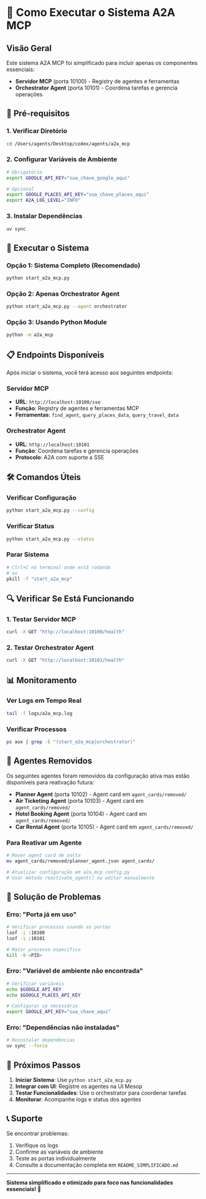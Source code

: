 # 🚀 Como Executar o Sistema A2A MCP

## Visão Geral

Este sistema A2A MCP foi simplificado para incluir apenas os componentes essenciais:
- **Servidor MCP** (porta 10100) - Registry de agentes e ferramentas
- **Orchestrator Agent** (porta 10101) - Coordena tarefas e gerencia operações

## 🔧 Pré-requisitos

### 1. Verificar Diretório
```bash
cd /Users/agents/Desktop/codex/agents/a2a_mcp
```

### 2. Configurar Variáveis de Ambiente
```bash
# Obrigatório
export GOOGLE_API_KEY="sua_chave_google_aqui"

# Opcional
export GOOGLE_PLACES_API_KEY="sua_chave_places_aqui"
export A2A_LOG_LEVEL="INFO"
```

### 3. Instalar Dependências
```bash
uv sync
```

## 🚀 Executar o Sistema

### Opção 1: Sistema Completo (Recomendado)
```bash
python start_a2a_mcp.py
```

### Opção 2: Apenas Orchestrator Agent
```bash
python start_a2a_mcp.py --agent orchestrator
```

### Opção 3: Usando Python Module
```bash
python -m a2a_mcp
```

## 📋 Endpoints Disponíveis

Após iniciar o sistema, você terá acesso aos seguintes endpoints:

### Servidor MCP
- **URL**: `http://localhost:10100/sse`
- **Função**: Registry de agentes e ferramentas MCP
- **Ferramentas**: `find_agent`, `query_places_data`, `query_travel_data`

### Orchestrator Agent
- **URL**: `http://localhost:10101`
- **Função**: Coordena tarefas e gerencia operações
- **Protocolo**: A2A com suporte a SSE

## 🛠️ Comandos Úteis

### Verificar Configuração
```bash
python start_a2a_mcp.py --config
```

### Verificar Status
```bash
python start_a2a_mcp.py --status
```

### Parar Sistema
```bash
# Ctrl+C no terminal onde está rodando
# ou
pkill -f "start_a2a_mcp"
```

## 🔍 Verificar Se Está Funcionando

### 1. Testar Servidor MCP
```bash
curl -X GET "http://localhost:10100/health"
```

### 2. Testar Orchestrator Agent
```bash
curl -X GET "http://localhost:10101/health"
```

## 📊 Monitoramento

### Ver Logs em Tempo Real
```bash
tail -f logs/a2a_mcp.log
```

### Verificar Processos
```bash
ps aux | grep -E "(start_a2a_mcp|orchestrator)"
```

## 🔄 Agentes Removidos

Os seguintes agentes foram removidos da configuração ativa mas estão disponíveis para reativação futura:

- **Planner Agent** (porta 10102) - Agent card em `agent_cards/removed/`
- **Air Ticketing Agent** (porta 10103) - Agent card em `agent_cards/removed/`
- **Hotel Booking Agent** (porta 10104) - Agent card em `agent_cards/removed/`
- **Car Rental Agent** (porta 10105) - Agent card em `agent_cards/removed/`

### Para Reativar um Agente
```bash
# Mover agent card de volta
mv agent_cards/removed/planner_agent.json agent_cards/

# Atualizar configuração em a2a_mcp_config.py
# Usar método reactivate_agent() ou editar manualmente
```

## 🐛 Solução de Problemas

### Erro: "Porta já em uso"
```bash
# Verificar processos usando as portas
lsof -i :10100
lsof -i :10101

# Matar processo específico
kill -9 <PID>
```

### Erro: "Variável de ambiente não encontrada"
```bash
# Verificar variáveis
echo $GOOGLE_API_KEY
echo $GOOGLE_PLACES_API_KEY

# Configurar se necessário
export GOOGLE_API_KEY="sua_chave_aqui"
```

### Erro: "Dependências não instaladas"
```bash
# Reinstalar dependências
uv sync --force
```

## 🎯 Próximos Passos

1. **Iniciar Sistema**: Use `python start_a2a_mcp.py`
2. **Integrar com UI**: Registre os agentes na UI Mesop
3. **Testar Funcionalidades**: Use o orchestrator para coordenar tarefas
4. **Monitorar**: Acompanhe logs e status dos agentes

## 📞 Suporte

Se encontrar problemas:
1. Verifique os logs
2. Confirme as variáveis de ambiente
3. Teste as portas individualmente
4. Consulte a documentação completa em `README_SIMPLIFICADO.md`

---

**Sistema simplificado e otimizado para foco nas funcionalidades essenciais! 🎉** 
